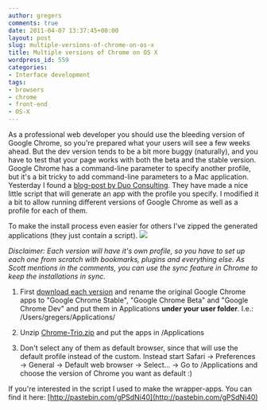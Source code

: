 ```yaml
---
author: gregers
comments: true
date: 2011-04-07 13:37:45+00:00
layout: post
slug: multiple-versions-of-chrome-on-os-x
title: Multiple versions of Chrome on OS X
wordpress_id: 559
categories:
- Interface development
tags:
- browsers
- chrome
- front-end
- OS-X
---
```


As a professional web developer you should use the bleeding version of Google Chrome, so you're prepared what your users will see a few weeks ahead. But the dev version tends to be a bit more buggy (naturally), and you have to test that your page works with both the beta and the stable version. Google Chrome has a command-line parameter to specify another profile, but it's a bit tricky to add command-line parameters to a Mac application. Yesterday I found a [blog-post by Duo Consulting](http://blog.duoconsulting.com/2011/03/13/multiple-profiles-in-google-chrome-for-os-x/). They have made a nice little script that will generate an app with the profile you specify. I modified it a bit to allow running different versions of Google Chrome as well as a profile for each of them.

To make the install process even easier for others I've zipped the generated applications (they just contain a script).
![](http://tech.finn.no/wp-content/uploads/2011/04/Screen-shot-2011-04-07-at-14.35.27-300x92.png)

_Disclaimer: Each version will have it's own profile, so you have to set up each one from scratch with bookmarks, plugins and everything else. As Scott mentions in the comments, you can use the sync feature in Chrome to keep the installations in sync._




	
  1. First [download each version](http://www.chromium.org/getting-involved/dev-channel) and rename the original Google Chrome apps to "Google Chrome Stable", "Google Chrome Beta" and "Google Chrome Dev" and put them in Applications **under your user folder**.
I.e.: /Users/gregers/Applications/

	
  2. Unzip [Chrome-Trio.zip](http://tech.finn.no/wp-content/uploads/2011/04/Chrome-Trio.zip) and put the apps in /Applications

	
  3. Don't select any of them as default browser, since that will use the default profile instead of the custom. Instead start Safari -> Preferences -> General -> Default web browser -> Select... -> Go to /Applications and choose the version of Chrome you want as default :)



If you're interested in the script I used to make the wrapper-apps. You can find it here: [http://pastebin.com/gPSdNi40](http://pastebin.com/gPSdNi40)

